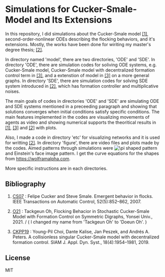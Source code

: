 # Simulations for Cucker-Smale-Model and Its Extensions

In this repository, I did simulations about the Cucker-Smale model [[1]][(CS07)], second-order-nonlinear ODEs describing the flocking behaviors, and it's extensions. Mostly, the works have been done for wiriting my master's degree thesis; [[2]][(O21)].

In directory named 'model', there are two directories, 'ODE' and 'SDE'. In directory 'ODE', there are simulation codes for soliving ODE systems, e.g. Cucker-Smale model, Cucker-Smale model with decentralized formation control term in [[3]][(CKPP19)], and a extenstion of model in [[3]][(CKPP19)] on a more general graphs. In directory 'SDE', there are simulation codes for solving SDE system introduced in [[2]][(O21)], which has formation controller and multiplicative noises.

The main goals of codes in directories 'ODE' and 'SDE' are simulating ODE and SDE systems mentioned in a preceeding paragraph and showing that solutions converges when initial conditions satisfy specific conditions. The main features implemented in the codes are visualizing movements of agents as video and showing numerical supports the theoritical results in [[1]][(CS07)], [[3]][(CKPP19)] and [[2]][(O21)] with plots. 

Also, I made a code in directory 'etc' for visualizing networks and it is used for writting [[2]][(O21)]. In directory 'figure', there are video files and plots made by the codes. Aimed patterns through simulations were <img src="https://latex.codecogs.com/svg.latex?\inline&space;\fn_cm&space;\pi" title="\pi" /> shaped pattern and Einstein's face image pattern. I get the curve equations for the shapes from https://wolframalpha.com.

More specific instructions are in each directories.

## Bibliography

1. [CS07][(CS07)] : Felipe Cucker and Steve Smale. Emergent behavior in flocks. IEEE Transactions
on Automatic Control, 52(5):852–862, 2007.

2. [O21][(O21)] : Tackgeun Oh, Flocking Behacior in Stochastic Cucker-Smale Model with Formation Control on Symmetric Digraphs, Yonsei Univ., 2021.
/ ( I changed my name from 'Tackgeun Oh' to 'Doeun Oh'. )

3. [CKPP19][(CKPP19)] : Young-Pil Choi, Dante Kalise, Jan Peszek, and Andrés A. Peters. A collisionless
singular Cucker-Smale model with decentralized formation control. SIAM J.
Appl. Dyn. Syst., 18(4):1954–1981, 2019.

## License

MIT

[(CS07)]: https://ieeexplore.ieee.org/document/4200853 "CS07"
[(O21)]: http://www.riss.kr/link?id=T15771814 "O21"
[(CKPP19)]: https://arxiv.org/abs/1807.05177 "CKPP19"